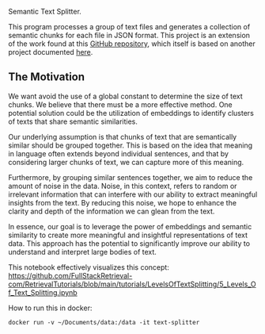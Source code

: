Semantic Text Splitter.

This program processes a group of text files and generates a collection of semantic chunks for each file in JSON format. This project is an extension of the work found at this [GitHub repository](https://github.com/benbrandt/text-splitter), which itself is based on another project documented [here](https://semantic-text-splitter.readthedocs.io/en/stable/semantic_text_splitter.html).

## The Motivation

We want avoid the use of a global constant to determine the size of text chunks. We believe that there must be a more effective method. One potential solution could be the utilization of embeddings to identify clusters of texts that share semantic similarities.

Our underlying assumption is that chunks of text that are semantically similar should be grouped together. This is based on the idea that meaning in language often extends beyond individual sentences, and that by considering larger chunks of text, we can capture more of this meaning.

Furthermore, by grouping similar sentences together, we aim to reduce the amount of noise in the data. Noise, in this context, refers to random or irrelevant information that can interfere with our ability to extract meaningful insights from the text. By reducing this noise, we hope to enhance the clarity and depth of the information we can glean from the text.

In essence, our goal is to leverage the power of embeddings and semantic similarity to create more meaningful and insightful representations of text data. This approach has the potential to significantly improve our ability to understand and interpret large bodies of text. 

This notebook effectively visualizes this concept: 
https://github.com/FullStackRetrieval-com/RetrievalTutorials/blob/main/tutorials/LevelsOfTextSplitting/5_Levels_Of_Text_Splitting.ipynb




How to run this in docker:

```
docker run -v ~/Documents/data:/data -it text-splitter
```
